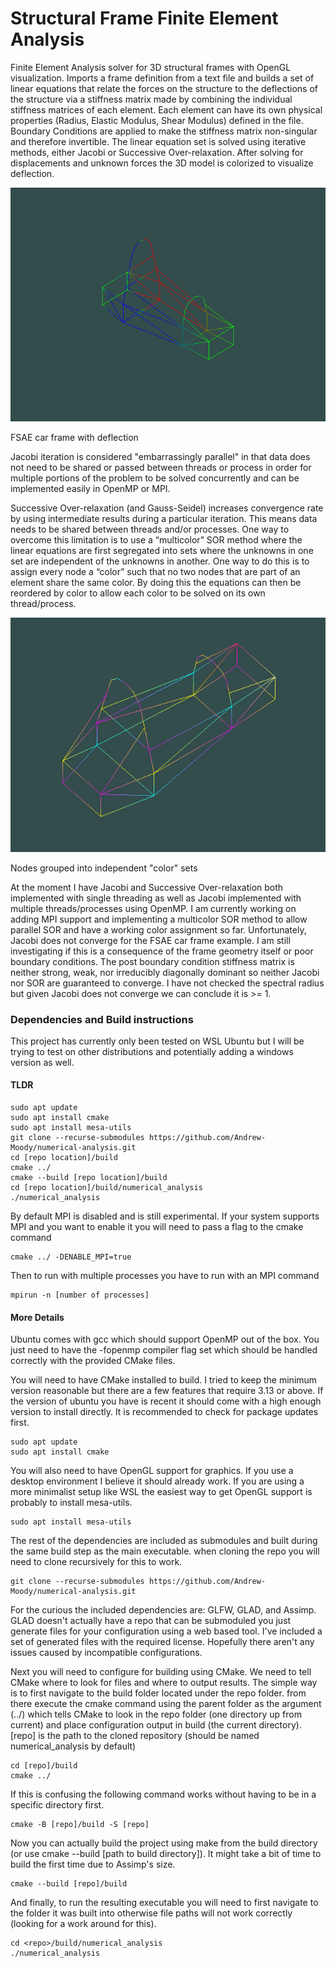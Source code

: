# Structural Frame Finite Element Analysis

Finite Element Analysis solver for 3D structural frames with OpenGL visualization. Imports a frame definition from a text file and builds a set of linear equations that relate the forces on the structure to the deflections of the structure via a stiffness matrix made by combining the individual stiffness matrices of each element. Each element can have its own physical properties (Radius, Elastic Modulus, Shear Modulus) defined in the file. Boundary Conditions are applied to make the stiffness matrix non-singular and therefore invertible. The linear equation set is solved using iterative methods, either Jacobi or Successive Over-relaxation. After solving for displacements and unknown forces the 3D model is colorized to visualize deflection.

![Car Frame](carframe.png)

FSAE car frame with deflection

Jacobi iteration is considered "embarrassingly parallel" in that data does not need to be shared or passed between threads or process in order for multiple portions of the problem to be solved concurrently and can be implemented easily in OpenMP or MPI.

Successive Over-relaxation (and Gauss-Seidel) increases convergence rate by using intermediate results during a particular iteration. This means data needs to be shared between threads and/or processes. One way to overcome this limitation is to use a “multicolor” SOR method where the linear equations are first segregated into sets where the unknowns in one set are independent of the unknowns in another. One way to do this is to assign every node a “color” such that no two nodes that are part of an element share the same color. By doing this the equations can then be reordered by color to allow each color to be solved on its own thread/process.

![Multicolor Grouping](multicolorgrouping.png)

Nodes grouped into independent "color" sets

At the moment I have Jacobi and Successive Over-relaxation both implemented with single threading as well as Jacobi implemented with multiple threads/processes using OpenMP. I am currently working on adding MPI support and implementing a multicolor SOR method to allow parallel SOR and have a working color assignment so far.
Unfortunately, Jacobi does not converge for the FSAE car frame example. I am still investigating if this is a consequence of the frame geometry itself or poor boundary conditions. The post boundary condition stiffness matrix is neither strong, weak, nor irreducibly diagonally dominant so neither Jacobi nor SOR are guaranteed to converge. I have not checked the spectral radius but given Jacobi does not converge we can conclude it is >= 1.

### Dependencies and Build instructions
This project has currently only been tested on WSL Ubuntu but I will be trying to test on other distributions and potentially adding a windows version as well.

#### TLDR
    sudo apt update  
    sudo apt install cmake  
    sudo apt install mesa-utils  
    git clone --recurse-submodules https://github.com/Andrew-Moody/numerical-analysis.git
    cd [repo location]/build
    cmake ../
    cmake --build [repo location]/build
    cd [repo location]/build/numerical_analysis
    ./numerical_analysis

By default MPI is disabled and is still experimental. If your system supports MPI and you want to enable it you will need to pass a flag to the cmake command

    cmake ../ -DENABLE_MPI=true

Then to run with multiple processes you have to run with an MPI command

    mpirun -n [number of processes]

#### More Details
Ubuntu comes with gcc which should support OpenMP out of the box. You just need to have the -fopenmp compiler flag set which should be handled correctly with the provided CMake files.

You will need to have CMake installed to build. I tried to keep the minimum version reasonable but there are a few features that require 3.13 or above. If the version of ubuntu you have is recent it should come with a high enough version to install directly. It is recommended to check for package updates first.

    sudo apt update
    sudo apt install cmake

You will also need to have OpenGL support for graphics. If you use a desktop environment I believe it should already work. If you are using a more minimalist setup like WSL the easiest way to get OpenGL support is probably to install mesa-utils.

    sudo apt install mesa-utils

The rest of the dependencies are included as submodules and built during the same build step as the main executable. when cloning the repo you will need to clone recursively for this to work.

    git clone --recurse-submodules https://github.com/Andrew-Moody/numerical-analysis.git 

For the curious the included dependencies are: GLFW, GLAD, and Assimp. GLAD doesn't actually have a repo that can be submoduled you just generate files for your configuration using a web based tool. I've included a set of generated files with the required license. Hopefully there aren't any issues caused by incompatible configurations.

Next you will need to configure for building using CMake. We need to tell CMake where to look for files and where to output results. The simple way is to first navigate to the build folder located under the repo folder. from there execute the cmake command using the parent folder as the argument (../) which tells CMake to look in the repo folder (one directory up from current) and place configuration output in build (the current directory). [repo] is the path to the cloned repository (should be named numerical_analysis by default)

    cd [repo]/build
    cmake ../

If this is confusing the following command works without having to be in a specific directory first.

    cmake -B [repo]/build -S [repo]

Now you can actually build the project using make from the build directory (or use cmake --build [path to build directory]). It might take a bit of time to build the first time due to Assimp's size.

    cmake --build [repo]/build

And finally, to run the resulting executable you will need to first navigate to the folder it was built into otherwise file paths will not work correctly (looking for a work around for this).

    cd <repo>/build/numerical_analysis
    ./numerical_analysis
